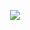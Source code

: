 <p align="center">
  <a href="https://skillicons.dev">
    <img src="https://skillicons.dev/icons?i=ts,nodejs,solidity,rust,figma,nuxt,vue,svelte,ps,ai,postgres,electron,tauri,vite,tailwind,bootstrap,dotnet,lua" />
  </a>
</p>

